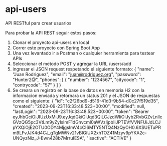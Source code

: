 # api-users
API RESTful para crear usuarios

Para probar la API REST seguir estos pasos:
1. Clonar el proyecto api-users en local
2. Correr este proyecto con Spring Boot App
3. Una vez levantado ir a Postman o cualquier herramienta para testear APIs
4. Seleccionar el metodo POST y agregar la URL /users/add
5. ingresar el JSON request respetando el siguiente formato:
{
"name": "Juan Rodriguez",
"email": "juan@rodriguez.org",
"password": "Hunter2@",
"phones": [
{
"number": "1234567",
"citycode": "1",
"contrycode": "57"
}
]
}   
8. Se creara un registro en la base de datos en memoria H2 con la informacion enviada y retornara un status 201 y el JSON de respuestas como el siguiente:
   {
    "id": "c2f26bd9-d516-41d3-9b54-d0c27f519d35",
    "created": "2023-09-23T16:33:48.523+00:00",
    "modified": null,
    "lastLogin": "2023-09-23T16:33:48.523+00:00",
    "token": "Bearer eyJhbGciOiJIUzUxMiJ9.eyJqdGkiOiJqd3QiLCJzdWIiOiJyb2RvbGZvLnllcGVzQG5pc3VtLm9yZyIsImF1dGhvcml0aWVzIjpbIlJPTEVfVVNFUiJdLCJpYXQiOjE2OTU0ODY4MjgsImV4cCI6MTY5NTQ4NzQyOH0.6XSUETuPRm9LFvJJK4d4CJ_gTgMWNv21vBIGiUX2xhTOZ41Mzyv9pYKA2c-UNQyzNiz_J-Ewn428b7MrruIESA",
    "isactive": "ACTIVE"
}
